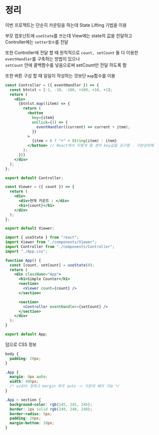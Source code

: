 # 정리

이번 프로젝트는 단순히 카운팅을 하는데 State Lifting 기법을 이용

부모 컴포넌트에 `useState`를 쓰는데 View에는 state의 값을 전달하고  
Controller에는 `setter함수`를 전달

또한 Controller에 전달 할 때 원칙적으로 `count, setCount` 둘 다 이용한 `eventHandler`를 구축하는 방법이 있으나  
`setCount` 안에 콜백함수를 넣음으로써 setCount만 전달 하도록 함

또한 버튼 구성 할 때 일일이 작성하는 것보단 `map`함수를 이용

```jsx
const Controller = ({ eventHandler }) => {
  const btnlst = [-1, -10, -100, +100, +10, +1];
  return (
    <div>
      {btnlst.map((item) => {
        return (
          <button
            key={item}
            onClick={() => {
              eventHandler((current) => current + item);
            }}
          >
            {item > 0 ? "+" + String(item) : item}
          </button> // React에서 이렇게 할 경우 key값을 요구함 - 구분성위해
        );
      })}
    </div>
  );
};

export default Controller;
```

```jsx
const Viewer = ({ count }) => {
  return (
    <div>
      <div>현재 카운트 : </div>
      <h1>{count}</h1>
    </div>
  );
};

export default Viewer;
```

```jsx
import { useState } from "react";
import Viewer from "./components/Viewer";
import Controller from "./components/Controller";
import "./App.css";

function App() {
  const [count, setCount] = useState(0);
  return (
    <div className="App">
      <h1>Simple Counter</h1>
      <section>
        <Viewer count={count} />
      </section>

      <section>
        <Controller eventHandler={setCount} />
      </section>
    </div>
  );
}

export default App;
```

덤으로 CSS 정보

```css
body {
  padding: 20px;
}

.App {
  margin: 0px auto;
  width: 400px;
  /* width 정하고 margin 좌우 auto -> 가운데 배치 가능 */
}

.App > section {
  background-color: rgb(245, 245, 245);
  border: 1px solid rgb(240, 240, 240);
  border-radius: 5px;
  padding: 20px;
  margin-bottom: 10px;
}
```

